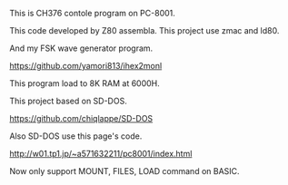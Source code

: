 This is CH376 contole program on PC-8001.

This code developed by Z80 assembla. This project use zmac and ld80.

And my FSK wave generator program.

https://github.com/yamori813/ihex2monl

This program load to 8K RAM at 6000H.

This project based on SD-DOS.

https://github.com/chiqlappe/SD-DOS

Also SD-DOS use this page's code.

http://w01.tp1.jp/~a571632211/pc8001/index.html

Now only support MOUNT, FILES, LOAD command on BASIC.
